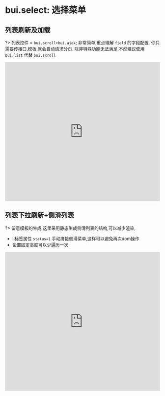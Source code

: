 # bui.select: 选择菜单

## 列表刷新及加载

?> 列表控件 = `bui.scroll+bui.ajax`; 非常简单,重点理解 `field` 的字段配置. 你只需要传接口,模板,就会自动请求分页. 除非特殊功能无法满足,不然建议使用 `bui.list` 代替 `bui.scroll`

<iframe width="100%" height="450" src="https://code.hcharts.cn/easybui/NtNLXs/share/result,js,html,css" allowfullscreen="allowfullscreen" frameborder="0"></iframe>

## 列表下拉刷新+侧滑列表

?> 留意模板的生成,这里采用静态生成侧滑列表的结构,可以减少渲染, 
- li标签属性 `status=1` 手动拼接侧滑菜单,这样可以避免再次dom操作
- 设置固定高度可以少遍历一次

<iframe width="100%" height="450" src="https://code.hcharts.cn/easybui/NtNLXs/1/share/result,js,html,css" allowfullscreen="allowfullscreen" frameborder="0"></iframe>